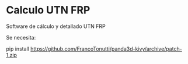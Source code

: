 # Calculo UTN FRP
 Software de cálculo y detallado UTN FRP

Se necesita:

pip install https://github.com/FrancoTonutti/panda3d-kivy/archive/patch-1.zip
